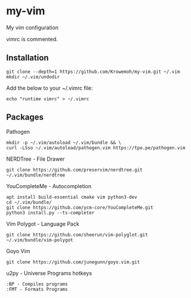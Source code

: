 # my-vim
My vim configuration

vimrc is commented.

## Installation

    
    git clone --depth=1 https://github.com/Krowemoh/my-vim.git ~/.vim
    mkdir ~/.vim/undodir
  
Add the below to your ~/.vimrc file:
    
    echo "runtime vimrc" > ~/.vimrc
    
## Packages

Pathogen

    mkdir -p ~/.vim/autoload ~/.vim/bundle && \
    curl -LSso ~/.vim/autoload/pathogen.vim https://tpo.pe/pathogen.vim
  
NERDTree - File Drawer

    git clone https://github.com/preservim/nerdtree.git ~/.vim/bundle/nerdtree
    
YouCompleteMe - Autocompletion

    apt install build-essential cmake vim python3-dev
    cd ~/.vim/bundle/
    git clone https://github.com/ycm-core/YouCompleteMe.git
    python3 install.py --ts-completer
    
   
Vim Polygot - Language Pack

    git clone https://github.com/sheerun/vim-polyglot.git ~/.vim/bundle/vim-polygot

Goyo Vim

    git clone https://github.com/junegunn/goyo.vim.git


u2py - Universe Programs hotkeys
    
    :BP - Compiles programs
    :FMT - Formats Programs
